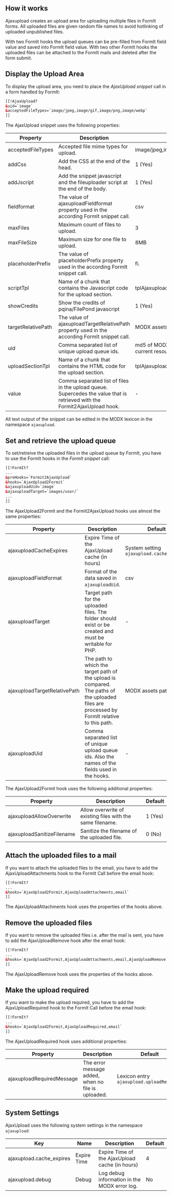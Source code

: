 ## How it works

Ajaxupload creates an upload area for uploading multiple files in FormIt forms.
All uploaded files are given random file names to avoid hotlinking of uploaded
unpublished files.

With two FormIt hooks the upload queues can be pre-filled from FormIt field
value and saved into FormIt field value. With two other FormIt hooks the
uploaded files can be attached to the FormIt mails and deleted after the form
submit.

## Display the Upload Area

To display the upload area, you need to place the *AjaxUpload snippet* call
in a form handled by FormIt:

```html
[[!AjaxUpload?
&uid=`image`
&acceptedFileTypes=`image/jpeg,image/gif,image/png,image/webp`
]]
```

The AjaxUpload snippet uses the following properties:

| Property           | Description                                                                                                                | Default                                                    |
|--------------------|----------------------------------------------------------------------------------------------------------------------------|------------------------------------------------------------|
| acceptedFileTypes  | Accepted file mime types for upload.                                                                                       | image/jpeg,image/gif,image/png,image/webp                  |
| addCss             | Add the CSS at the end of the head.                                                                                        | 1 (Yes)                                                    |
| addJscript         | Add the snippet javascript and the fileuploader script at the end of the body.                                             | 1 (Yes)                                                    |
| fieldformat        | The value of ajaxuploadFieldformat property used in the according FormIt snippet call.                                     | csv                                                        |
| maxFiles           | Maximum count of files to upload.                                                                                          | 3                                                          |
| maxFileSize        | Maximum size for one file to upload.                                                                                       | 8MB                                                        |
| placeholderPrefix  | The value of placeholderPrefix property used in the according FormIt snippet call.                                         | fi.                                                        |
| scriptTpl          | Name of a chunk that contains the Javascript code for the upload section.                                                  | tplAjaxuploadScript                                        |
| showCredits        | Show the credits of pqina/FilePond javascript                                                                              | 1 (Yes)                                                    |
| targetRelativePath | The value of ajaxuploadTargetRelativePath property used in the according FormIt snippet call.                              | MODX assets path                                           |
| uid                | Comma separated list of unique upload queue ids.                                                                           | md5 of MODX 'site_url' setting and the current resource id |
| uploadSectionTpl   | Name of a chunk that contains the HTML code for the upload section.                                                        | tplAjaxuploadUploadSection                                 |
| value              | Comma separated list of files in the upload queue. Supercedes the value that is retrieved with the Formit2AjaxUpload hook. | -                                                          |

[^1]: The parameter uid has to be set different for each upload button on the site to separate multiple upload queues.

All text output of the snippet can be edited in the MODX lexicon in the namespace `ajaxupload`.

## Set and retrieve the upload queue

To set/retreive the uploaded files in the upload queue by FormIt, you have to
use the FormIt hooks in the *FormIt snippet* call:

```html
[[!FormIt?
...
&preHooks=`Formit2AjaxUpload`
&hooks=`AjaxUpload2Formit`
&ajaxuploadUid=`image`
&ajaxuploadTarget=`images/user/`
...
]]
```

The AjaxUpload2Formit and the Formit2AjaxUpload hooks use almost the same properties:

| Property                     | Description                                                                                                                                 | Default                                   |
|------------------------------|---------------------------------------------------------------------------------------------------------------------------------------------|-------------------------------------------|
| ajaxuploadCacheExpires       | Expire Time of the AjaxUpload cache (in hours)                                                                                              | System setting `ajaxupload.cache_expires` |
| ajaxuploadFieldformat        | Format of the data saved in `ajaxuploadUid`.                                                                                                | csv                                       |
| ajaxuploadTarget             | Target path for the uploaded files. The folder should exist or be created and must be writable for PHP.                                     | -                                         |
| ajaxuploadTargetRelativePath | The path to which the target path of the upload is compared. The paths of the uploaded files are processed by FormIt relative to this path. | MODX assets path                          |
| ajaxuploadUid                | Comma separated list of unique upload queue ids. Also the names of the fields used in the hooks.                                            | -                                         |

The AjaxUpload2Formit hook uses the following additional properties:

| Property                   | Description                                               | Default |
|----------------------------|-----------------------------------------------------------|---------|
| ajaxuploadAllowOverwrite   | Allow overwrite of existing files with the same filename. | 1 (Yes) |
| ajaxuploadSanitizeFilename | Sanitize the filename of the uploaded file.               | 0 (No)  |

## Attach the uploaded files to a mail

If you want to attach the uploaded files to the email, you have to add the
AjaxUploadAttachments hook to the FormIt Call before the email hook:

```html
[[!FormIt?
...
&hooks=`AjaxUpload2Formit,AjaxUploadAttachments,email`
]]
```

The AjaxUploadAttachments hook uses the properties of the hooks above.

## Remove the uploaded files

If you want to remove the uploaded files i.e. after the mail is sent, you have to add the AjaxUploadRemove hook after the email hook:

```html
[[!FormIt?
...
&hooks=`AjaxUpload2Formit,AjaxUploadAttachments,email,AjaxUploadRemove`
]]
```

The AjaxUploadRemove hook uses the properties of the hooks above.

## Make the upload required

If you want to make the upload required, you have to add the AjaxUploadRequired
hook to the FormIt Call before the email hook:

```html
[[!FormIt?
...
&hooks=`AjaxUpload2Formit,AjaxUploadRequired,email`
]]
```

The AjaxUploadRequired hook uses additional properties:

| Property                  | Description                                        | Default                                   |
|---------------------------|----------------------------------------------------|-------------------------------------------|
| ajaxuploadRequiredMessage | The error message added, when no file is uploaded. | Lexicon entry `ajaxupload.uploadRequired` |

## System Settings

AjaxUpload uses the following system settings in the namespace `ajaxupload`:

| Key                      | Name        | Description                                    | Default |
|--------------------------|-------------|------------------------------------------------|---------|
| ajaxupload.cache_expires | Expire Time | Expire Time of the AjaxUpload cache (in hours) | 4       |
| ajaxupload.debug         | Debug       | Log debug information in the MODX error log.   | No      |
